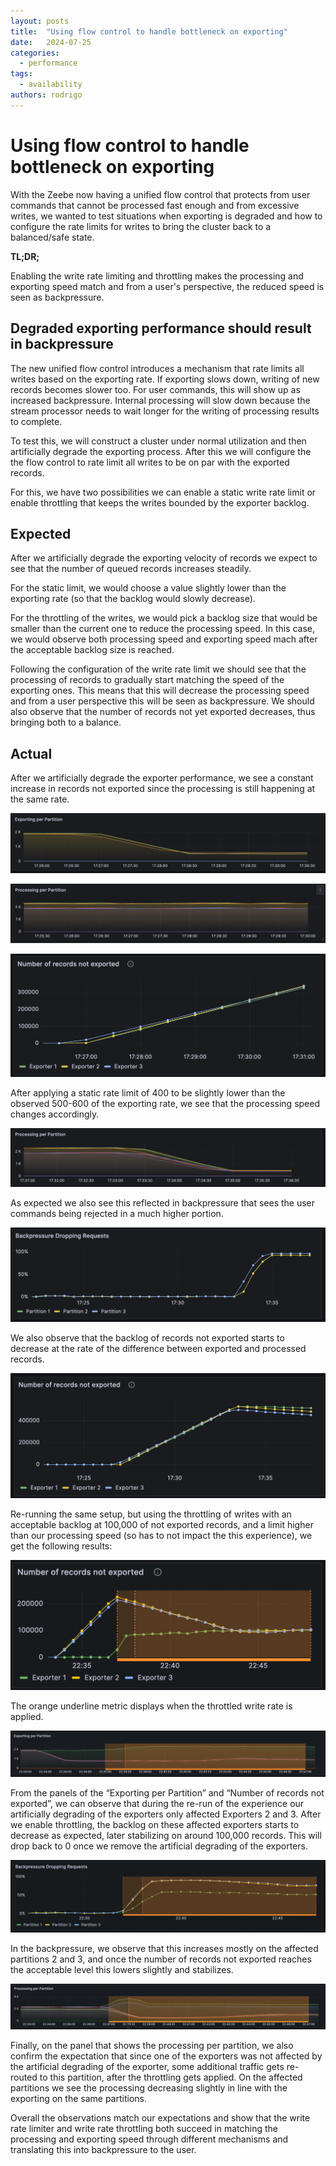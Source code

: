 ```yaml
---
layout: posts
title:  "Using flow control to handle bottleneck on exporting"
date:   2024-07-25
categories: 
  - performance 
tags:
  - availability
authors: rodrigo
---
```


# Using flow control to handle bottleneck on exporting 

With the Zeebe now having a unified flow control that protects from user commands that cannot be processed fast enough and from excessive writes, we wanted to test situations when exporting is degraded and how to configure the rate limits for writes to bring the cluster back to a balanced/safe state.

**TL;DR;**

Enabling the write rate limiting and throttling makes the processing and exporting speed match and from a user's perspective, the reduced speed is seen as backpressure.

## Degraded exporting performance should result in backpressure

The new unified flow control introduces a mechanism that rate limits all writes based on the exporting rate. If exporting slows down, writing of new records becomes slower too. For user commands, this will show up as increased backpressure. Internal processing will slow down because the stream processor needs to wait longer for the writing of processing results to complete.

To test this, we will construct a cluster under normal utilization and then artificially degrade the exporting process. After this we will configure the the flow control to rate limit all writes to be on par with the exported records.

For this, we have two possibilities we can enable a static write rate limit or enable throttling that keeps the writes bounded by the exporter backlog.

## Expected

After we artificially degrade the exporting velocity of records we expect to see that the number of queued records increases steadily.

For the static limit, we would choose a value slightly lower than the exporting rate (so that the backlog would slowly decrease).

For the throttling of the writes, we would pick a backlog size that would be smaller than the current one to reduce the processing speed. In this case, we would observe both processing speed and exporting speed mach after the acceptable backlog size is reached.

Following the configuration of the write rate limit we should see that the processing of records to gradually start matching the speed of the exporting ones. This means that this will decrease the processing speed and from a user perspective this will be seen as backpressure. We should also observe that the number of records not yet exported decreases, thus bringing both to a balance.

## Actual

After we artificially degrade the exporter performance, we see a constant increase in records not exported since the processing is still happening at the same rate.

![exporting-per-partition](exporting-per-partition-post-degraded-exporting.png)

![processing-per-partition](processing-per-partition-post-degraded-exporting.png)

![exporter-backlog](number-of-records-not-exported-post-degraded-exporting.png)

After applying a static rate limit of 400 to be slightly lower than the observed 500-600 of the exporting rate, we see that the processing speed changes accordingly.

![processing-per-partition-post-rate-limit](processing-per-partition-post-rate-limit.png)

As expected we also see this reflected in backpressure that sees the user commands being rejected in a much higher portion.

![backpressure](backpressure-post-rate-limit.png)

We also observe that the backlog of records not exported starts to decrease at the rate of the difference between exported and processed records.

![exporter-backlog-post-rate-limit](number-of-records-not-exported-post-rate-limit.png)


Re-running the same setup, but using the throttling of writes with an acceptable backlog at 100,000  of not exported records, and a limit higher than our processing speed (so has to not impact the this experience), we get the following results: 

![number-of-records-not-exported-post-throttling](number-of-records-not-exported-post-throttling.png)

The orange underline metric displays when the throttled write rate is applied.

![exporting-per-partition-post-throttling](exporting-per-partition-post-throttling.png)

From the panels of the “Exporting per Partition” and “Number of records not exported”, we can observe that during the re-run of the experience our artificially degrading of the exporters only affected Exporters 2 and 3. After we enable throttling, the backlog on these affected exporters starts to decrease as expected, later stabilizing on around 100,000 records. This will drop back to 0 once we remove the artificial degrading of the exporters.

![backpressure-post-throttling](backpressure-post-throttling.png)

In the backpressure, we observe that this increases mostly on the affected partitions 2 and 3, and once the number of records not exported reaches the acceptable level this lowers slightly and stabilizes.

![processing-per-partition-post-throttling](processing-per-partition-post-throttling.png)

Finally, on the panel that shows the processing per partition, we also confirm the expectation that since one of the exporters was not affected by the artificial degrading of the exporter, some additional traffic gets re-routed to this partition, after the throttling gets applied. On the affected partitions we see the processing decreasing slightly in line with the exporting on the same partitions.


Overall the observations match our expectations and show that the write rate limiter and write rate throttling both succeed in matching the processing and exporting speed through different mechanisms and translating this into backpressure to the user.

